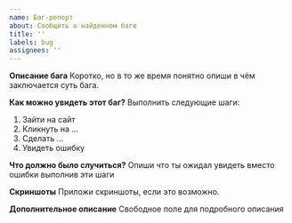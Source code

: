 ```yaml
---
name: Баг-репорт
about: Сообщить о найденном баге
title: ''
labels: bug
assignees: ''
---
```


**Описание бага**
Коротко, но в то же время понятно опиши в чём заключается суть бага.

**Как можно увидеть этот баг?**
Выполнить следующие шаги:

1. Зайти на сайт
2. Кликнуть на ...
3. Сделать ...
4. Увидеть ошибку

**Что должно было случиться?**
Опиши что ты ожидал увидеть вместо ошибки выполнив эти шаги

**Скриншоты**
Приложи скриншоты, если это возможно.

**Дополнительное описание**
Свободное поле для подробного описания
